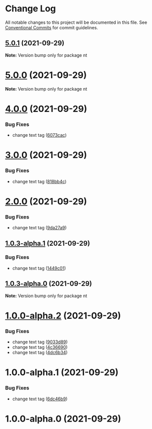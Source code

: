 # Change Log

All notable changes to this project will be documented in this file.
See [Conventional Commits](https://conventionalcommits.org) for commit guidelines.

## [5.0.1](https://github.com/deepak7panwar/lerna/compare/nt@5.0.0...nt@5.0.1) (2021-09-29)

**Note:** Version bump only for package nt





# [5.0.0](https://github.com/deepak7panwar/lerna/compare/nt@4.0.0...nt@5.0.0) (2021-09-29)

**Note:** Version bump only for package nt





# [4.0.0](https://github.com/deepak7panwar/lerna/compare/nt@3.0.0...nt@4.0.0) (2021-09-29)


### Bug Fixes

* change text tag ([6073cac](https://github.com/deepak7panwar/lerna/commit/6073cacba64714209bee6dd6336ce18ce96abe14))





# [3.0.0](https://github.com/deepak7panwar/lerna/compare/nt@2.0.0...nt@3.0.0) (2021-09-29)


### Bug Fixes

* change text tag ([818bb4c](https://github.com/deepak7panwar/lerna/commit/818bb4cfc28373ec69228f61b3629ee851a89cf2))





# [2.0.0](https://github.com/deepak7panwar/lerna/compare/nt@1.0.3-alpha.1...nt@2.0.0) (2021-09-29)


### Bug Fixes

* change text tag ([9da27a9](https://github.com/deepak7panwar/lerna/commit/9da27a95d40e1d18696cd7ddbc86a8590b85df6d))





## [1.0.3-alpha.1](https://github.com/deepak7panwar/lerna/compare/nt@1.0.3-alpha.0...nt@1.0.3-alpha.1) (2021-09-29)


### Bug Fixes

* change text tag ([1449c01](https://github.com/deepak7panwar/lerna/commit/1449c01cf954842ee667746eba790790f6593fac))





## [1.0.3-alpha.0](https://github.com/deepak7panwar/lerna/compare/nt@1.0.0-alpha.2...nt@1.0.3-alpha.0) (2021-09-29)

**Note:** Version bump only for package nt





# [1.0.0-alpha.2](https://github.com/deepak7panwar/lerna/compare/nt@1.0.0-alpha.1...nt@1.0.0-alpha.2) (2021-09-29)


### Bug Fixes

* change text tag ([9033d89](https://github.com/deepak7panwar/lerna/commit/9033d89d97b74899af4e6c655eac20e91d5f406f))
* change text tag ([4c36690](https://github.com/deepak7panwar/lerna/commit/4c366908ac609438efff53e8e2c32be331934a57))
* change text tag ([4dc6b34](https://github.com/deepak7panwar/lerna/commit/4dc6b34f63b3b97e62d18efdf9da1b301148f2de))





# 1.0.0-alpha.1 (2021-09-29)


### Bug Fixes

* change text tag ([6dc46b9](https://github.com/deepak7panwar/lerna/commit/6dc46b9fde7a5e5ff69ddfd23ac95da27799c5bd))



# 1.0.0-alpha.0 (2021-09-29)
